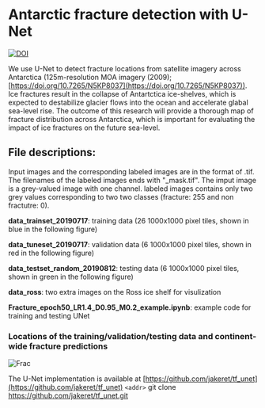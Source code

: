 # Antarctic fracture detection with U-Net
[![DOI](https://zenodo.org/badge/259829938.svg)](https://zenodo.org/badge/latestdoi/259829938)

We use U-Net to detect fracture locations from satellite imagery across Antarctica (125m-resolution MOA imagery (2009); [https://doi.org/10.7265/N5KP8037](https://doi.org/10.7265/N5KP8037)). Ice fractures result in the collapse of Antartctica ice-shelves, which is expected to destabilize glacier flows into the ocean and accelerate glabal sea-level rise. The outcome of this research will provide a thorough map of fracture distribution across Antarctica, which is important for evaluating the impact of ice fractures on the future sea-level.

## File descriptions:
Input images and the corresponding labeled images are in the format of .tif. The filenames of the labeled images ends with "_mask.tif". The imput image is a grey-valued image with one channel. labeled images contains only two grey values corresponding to two two classes (fracture: 255 and non fractutre: 0).

**data_trainset_20190717**: training data (26 1000x1000 pixel tiles, shown in blue in the following figure)

**data_tuneset_20190717**: validation data (6 1000x1000 pixel tiles, shown in red in the following figure)

**data_testset_random_20190812**: testing data (6 1000x1000 pixel tiles, shown in green in the following figure)

**data_ross**: two extra images on the Ross ice shelf for visulization 

**Fracture_epoch50_LR1.4_D0.95_M0.2_example.ipynb**: example code for training and testing UNet


### Locations of the training/validation/testing data and continent-wide fracture predictions
![Frac](https://github.com/chingyaolai/Antarctic-fracture-detection/blob/master/images/dataloc.PNG)


The U-Net implementation is available at [https://github.com/jakeret/tf_unet](https://github.com/jakeret/tf_unet)
`<addr>`  git clone https://github.com/jakeret/tf_unet.git
